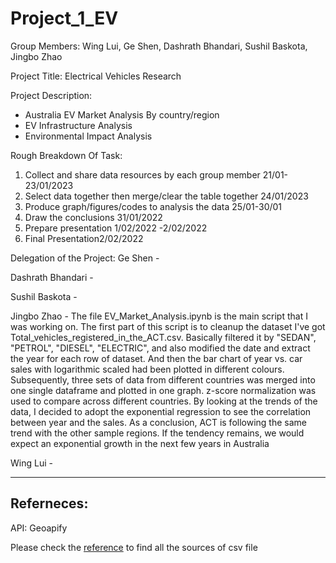# Project_1_EV

Group Members: Wing Lui, Ge Shen, Dashrath Bhandari, Sushil Baskota, Jingbo Zhao

Project Title: Electrical Vehicles Research

Project Description:
- Australia EV Market Analysis By country/region
- EV Infrastructure Analysis
- Environmental Impact Analysis


Rough Breakdown Of Task:
1. Collect and share data resources by each group member 21/01-23/01/2023
2. Select data together then merge/clear the table together 24/01/2023
3. Produce graph/figures/codes to analysis the data 25/01-30/01
4. Draw the conclusions 31/01/2022
5. Prepare presentation 1/02/2022 -2/02/2022
6. Final Presentation2/02/2022

Delegation of the Project:
Ge Shen - 

Dashrath Bhandari - 

Sushil Baskota - 

Jingbo Zhao - 
The file EV_Market_Analysis.ipynb is the main script that I was working on. The first part of this script is to cleanup the dataset I've got Total_vehicles_registered_in_the_ACT.csv. Basically filtered it by "SEDAN", "PETROL", "DIESEL", "ELECTRIC", and also modified the date and extract the year for each row of dataset. And then the bar chart of year vs. car sales with logarithmic scaled had been plotted in different colours. Subsequently, three sets of data from different countries was merged into one single dataframe and plotted in one graph. z-score normalization was used to compare across different countries. By looking at the trends of the data, I decided to adopt the exponential regression to see the correlation between year and the sales. As a conclusion, ACT is following the same trend with the other sample regions. If the tendency remains, we would expect an exponential growth in the next few years in Australia

Wing Lui - 

---
## Referneces:
API: Geoapify

Please check the [reference](https://github.com/Kongfufack/Project_1_EV/blob/main/Dataset/reference.csv) to find all the sources of csv file 
